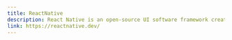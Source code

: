 ```yaml
---
title: ReactNative
description: React Native is an open-source UI software framework created by Meta Platforms, Inc. It is used to develop applications for Android, Android TV, iOS, macOS, tvOS, Web, and Windows devices.
link: https://reactnative.dev/
---
```

